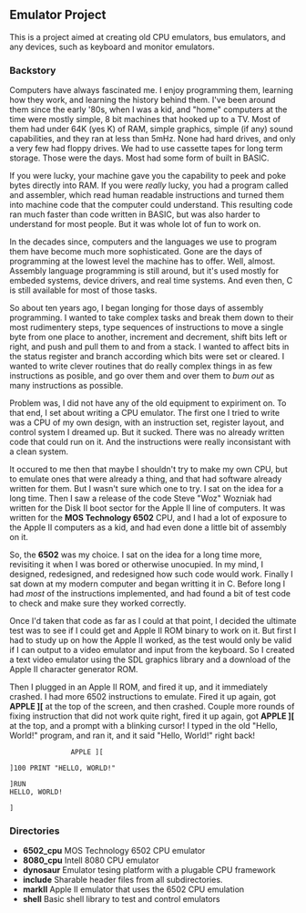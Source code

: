 ## Emulator Project

This is a project aimed at creating old CPU emulators,
bus emulators, and any devices, such as keyboard and
monitor emulators.

### Backstory

Computers have always fascinated me.  I enjoy programming them,
learning how they work, and learning the history behind them.
I've been around them since the early '80s, when I was a kid,
and "home" computers at the time were mostly simple, 8 bit machines
that hooked up to a TV.  Most of them had under 64K (yes K) of
RAM, simple graphics, simple (if any) sound capabilities, and 
they ran at less than 5mHz. None had hard drives, and only a very 
few had floppy drives. We had to use cassette tapes for long term 
storage.  Those were the days.  Most had some form of built in 
BASIC.

If you were lucky, your machine gave you the capability to peek
and poke bytes directly into RAM.  If you were _really_ lucky, you
had a program called and assembler, which read human readable
instructions and turned them into machine code that the computer
could understand.  This resulting code ran much faster than code
written in BASIC, but was also harder to understand for most
people.  But it was whole lot of fun to work on.

In the decades since, computers and the languages we use to program
them have become much more sophisticated.  Gone are the days 
of programming at the lowest level the machine has to offer. Well,
almost.  Assembly language programming is still around, but it's 
used mostly for embeded systems, device drivers, and real time
systems.  And even then, C is still available for most of those
tasks.

So about ten years ago, I began longing for those days of 
assembly programming.  I wanted to take complex tasks and break
them down to their most rudimentery steps, type sequences of
instructions to move a single byte from one place to another, 
increment and decrement, shift bits left or right, and push
and pull them to and from a stack.  I wanted to affect bits
in the status register and branch according which bits
were set or cleared.  I wanted to write clever routines that
do really complex things in as few instructions as posible,
and go over them and over them to _bum out_ as many instructions
as possible.

Problem was, I did not have any of the old equipment to expiriment
on.  To that end, I set about writing a CPU emulator.  The first
one I tried to write was a CPU of my own design, with an instruction
set, register layout, and control system I dreamed up.  But it
sucked.  There was no already written code that could run on it. And
the instructions were really inconsistant with a clean system.

It occured to me then that maybe I shouldn't try to make my own
CPU, but to emulate ones that were already a thing, and that had 
software already written for them.  But I wasn't sure which one
to try.  I sat on the idea for a long time.  Then I saw a release
of the code Steve "Woz" Wozniak had written for the Disk II boot
sector for the Apple II line of computers.  It was written for the
**MOS Technology 6502** CPU, and I had a lot of exposure to the Apple
II computers as a kid, and had even done a little bit of assembly 
on it.

So, the **6502** was my choice.  I sat on the idea for a long time 
more, revisiting it when I was bored or otherwise unocupied.  In my
mind, I designed, redesigned, and redesigned how such code would 
work.  Finally I sat down at my modern computer and began writting 
it in C.  Before long I had _most_ of the instructions implemented,
and had found a bit of test code to check and make sure they worked
correctly.

Once I'd taken that code as far as I could at that point, I decided
the ultimate test was to see if I could get and Apple II ROM binary
to work on it.  But first I had to study up on how the Apple II worked,
as the test would only be valid if I can output to a video emulator
and input from the keyboard.  So I created a text video emulator using
the SDL graphics library and a download of the Apple II character 
generator ROM.

Then I plugged in an Apple II ROM, and fired it up, and it immediately
crashed.  I had more 6502 instructions to emulate.  Fired it up again, 
got **APPLE ][** at the top of the screen, and then crashed.  Couple more
rounds of fixing instruction that did not work quite right, fired it
up again, got **APPLE ][** at the top, and a prompt with a blinking 
cursor!  I typed in the old "Hello, World!" program, and ran it, and it 
said "Hello, World!" right back!

```
               APPLE ][

]100 PRINT "HELLO, WORLD!"

]RUN
HELLO, WORLD!

]
```



### Directories

* **6502_cpu** MOS Technology 6502 CPU emulator
* **8080_cpu** Intell 8080 CPU emulator
* **dynosaur** Emulator tesing platform with a plugable CPU framework
* **include**  Sharable header files from all subdirectories.
* **markII**   Apple II emulator that uses the 6502 CPU emulation
* **shell**    Basic shell library to test and control emulators

